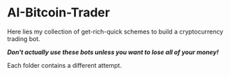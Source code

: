 # AI-Bitcoin-Trader
Here lies my collection of get-rich-quick schemes to build a cryptocurrency trading bot. 

***Don't actually use these bots unless you want to lose all of your money!***

Each folder contains a different attempt.

